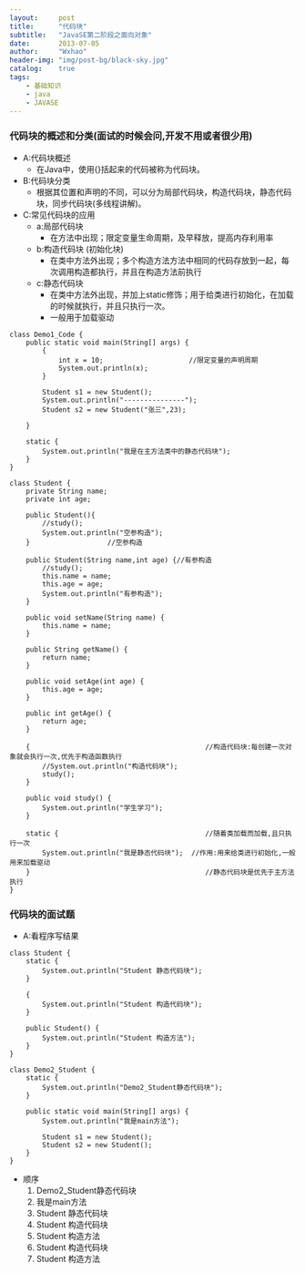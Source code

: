 ```yaml
---
layout:     post
title:      "代码块"
subtitle:   "JavaSE第二阶段之面向对象"
date:       2013-07-05
author:     "Wxhao"
header-img: "img/post-bg/black-sky.jpg"
catalog:    true
tags:
    - 基础知识 
    - java
    - JAVASE
---
```


### 代码块的概述和分类(面试的时候会问,开发不用或者很少用)
* A:代码块概述
	* 在Java中，使用{}括起来的代码被称为代码块。
* B:代码块分类
	* 根据其位置和声明的不同，可以分为局部代码块，构造代码块，静态代码块，同步代码块(多线程讲解)。
* C:常见代码块的应用
	* a:局部代码块 
		* 在方法中出现；限定变量生命周期，及早释放，提高内存利用率
	* b:构造代码块 (初始化块)
		* 在类中方法外出现；多个构造方法方法中相同的代码存放到一起，每次调用构造都执行，并且在构造方法前执行
	* c:静态代码块 
		* 在类中方法外出现，并加上static修饰；用于给类进行初始化，在加载的时候就执行，并且只执行一次。
		* 一般用于加载驱动

```
class Demo1_Code {
	public static void main(String[] args) {
		{
			int x = 10;						//限定变量的声明周期
			System.out.println(x);
		}
		
		Student s1 = new Student();
		System.out.println("---------------");
		Student s2 = new Student("张三",23);
	
	}

	static {
		System.out.println("我是在主方法类中的静态代码块");
	}
}

class Student {
	private String name;
	private int age;

	public Student(){
		//study();
		System.out.println("空参构造");
	}					//空参构造

	public Student(String name,int age) {//有参构造
		//study();
		this.name = name;
		this.age = age;
		System.out.println("有参构造");
	}

	public void setName(String name) {
		this.name = name;
	}

	public String getName() {
		return name;
	}

	public void setAge(int age) {
		this.age = age;
	}

	public int getAge() {
		return age;
	}

	{											//构造代码块:每创建一次对象就会执行一次,优先于构造函数执行
		//System.out.println("构造代码块");
		study();
	}

	public void study() {
		System.out.println("学生学习");
	}

	static {									//随着类加载而加载,且只执行一次
		System.out.println("我是静态代码块");	//作用:用来给类进行初始化,一般用来加载驱动
	}											//静态代码块是优先于主方法执行
}
```

### 代码块的面试题
* A:看程序写结果
  
```
class Student {
	static {
		System.out.println("Student 静态代码块");
	}
	
	{
		System.out.println("Student 构造代码块");
	}
	
	public Student() {
		System.out.println("Student 构造方法");
	}
}

class Demo2_Student {
	static {
		System.out.println("Demo2_Student静态代码块");
	}
	
	public static void main(String[] args) {
		System.out.println("我是main方法");
		
		Student s1 = new Student();
		Student s2 = new Student();
	}
}
```

* 顺序
    1. Demo2_Student静态代码块
    2. 我是main方法
    3. Student 静态代码块
    4. Student 构造代码块
    5. Student 构造方法
    6. Student 构造代码块
    7. Student 构造方法
